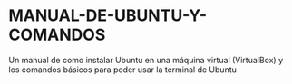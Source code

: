# MANUAL-DE-UBUNTU-Y-COMANDOS
Un manual de como instalar Ubuntu en una máquina virtual (VirtualBox) y los comandos básicos para poder usar la terminal de Ubuntu 
